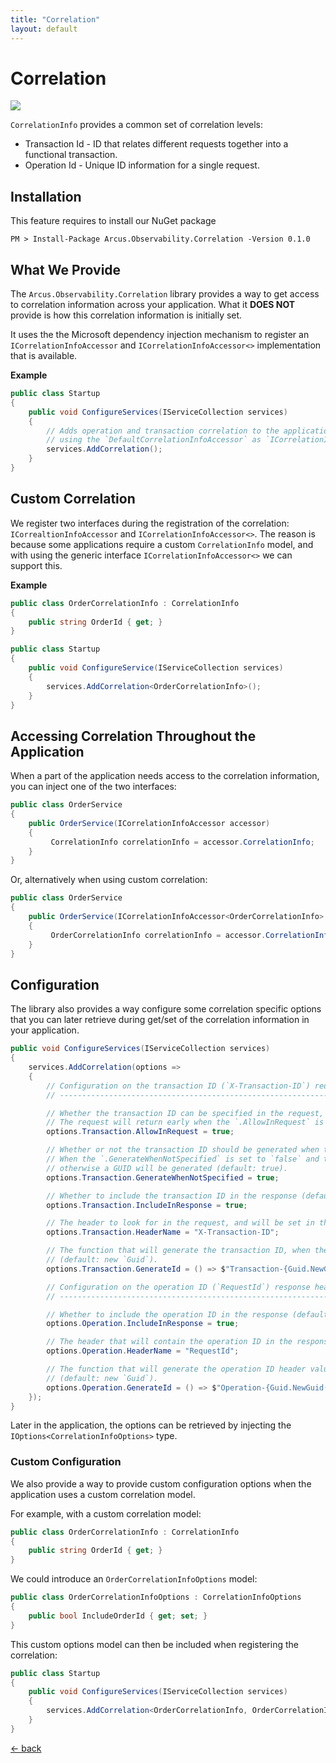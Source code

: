 ```yaml
---
title: "Correlation"
layout: default
---
```


# Correlation

![](https://img.shields.io/badge/Available%20starting-v0.1-green?link=https://github.com/arcus-azure/arcus.observability/releases/tag/v0.1.0)

`CorrelationInfo` provides a common set of correlation levels:

- Transaction Id - ID that relates different requests together into a functional transaction.
- Operation Id - Unique ID information for a single request.

## Installation

This feature requires to install our NuGet package

```shell
PM > Install-Package Arcus.Observability.Correlation -Version 0.1.0
```

## What We Provide

The `Arcus.Observability.Correlation` library provides a way to get access to correlation information across your application.
What it **DOES NOT** provide is how this correlation information is initially set.

It uses the the Microsoft dependency injection mechanism to register an `ICorrelationInfoAccessor` and `ICorrelationInfoAccessor<>` implementation that is available.

**Example**

```csharp
public class Startup
{
    public void ConfigureServices(IServiceCollection services)
    {
        // Adds operation and transaction correlation to the application,
        // using the `DefaultCorrelationInfoAccessor` as `ICorrelationInfoAccessor` that stores the `CorrelationInfo` model internally.
        services.AddCorrelation();
    }
}
```
## Custom Correlation

We register two interfaces during the registration of the correlation: `ICorrealtionInfoAccessor` and `ICorrelationInfoAccessor<>`.
The reason is because some applications require a custom `CorrelationInfo` model, and with using the generic interface `ICorrelationInfoAccessor<>` we can support this.

**Example**

```csharp
public class OrderCorrelationInfo : CorrelationInfo
{
    public string OrderId { get; }
}

public class Startup
{
    public void ConfigureService(IServiceCollection services)
    {
        services.AddCorrelation<OrderCorrelationInfo>();
	}
}
```

## Accessing Correlation Throughout the Application

When a part of the application needs access to the correlation information, you can inject one of the two interfaces:

```csharp
public class OrderService
{
    public OrderService(ICorrelationInfoAccessor accessor)
    {
         CorrelationInfo correlationInfo = accessor.CorrelationInfo;
	}
}
```

Or, alternatively when using custom correlation:

```csharp
public class OrderService
{
    public OrderService(ICorrelationInfoAccessor<OrderCorrelationInfo> accessor)
    {
         OrderCorrelationInfo correlationInfo = accessor.CorrelationInfo;
	}
}
```

## Configuration

The library also provides a way configure some correlation specific options that you can later retrieve during get/set of the correlation information in your application.

```csharp
public void ConfigureServices(IServiceCollection services)
{
    services.AddCorrelation(options =>
    {
        // Configuration on the transaction ID (`X-Transaction-ID`) request/response header.
        // ---------------------------------------------------------------------------------

        // Whether the transaction ID can be specified in the request, and will be used throughout the request handling.
        // The request will return early when the `.AllowInRequest` is set to `false` and the request does contain the header (default: true).
        options.Transaction.AllowInRequest = true;

        // Whether or not the transaction ID should be generated when there isn't any transaction ID found in the request.
        // When the `.GenerateWhenNotSpecified` is set to `false` and the request doesn't contain the header, no value will be available for the transaction ID; 
        // otherwise a GUID will be generated (default: true).
        options.Transaction.GenerateWhenNotSpecified = true;

        // Whether to include the transaction ID in the response (default: true).
        options.Transaction.IncludeInResponse = true;

        // The header to look for in the request, and will be set in the response (default: X-Transaction-ID).
        options.Transaction.HeaderName = "X-Transaction-ID";

        // The function that will generate the transaction ID, when the `.GenerateWhenNotSpecified` is set to `false` and the request doesn't contain the header.
        // (default: new `Guid`).
        options.Transaction.GenerateId = () => $"Transaction-{Guid.NewGuid()}";

        // Configuration on the operation ID (`RequestId`) response header.
        // ----------------------------------------------------------------

        // Whether to include the operation ID in the response (default: true).
        options.Operation.IncludeInResponse = true;

        // The header that will contain the operation ID in the response (default: RequestId).
        options.Operation.HeaderName = "RequestId";

        // The function that will generate the operation ID header value.
        // (default: new `Guid`).
        options.Operation.GenerateId = () => $"Operation-{Guid.NewGuid()}";
    });
}
```

Later in the application, the options can be retrieved by injecting the `IOptions<CorrelationInfoOptions>` type.

### Custom Configuration

We also provide a way to provide custom configuration options when the application uses a custom correlation model.

For example, with a custom correlation model:

```csharp
public class OrderCorrelationInfo : CorrelationInfo
{
    public string OrderId { get; }
}
```

We could introduce an `OrderCorrelationInfoOptions` model:

```csharp
public class OrderCorrelationInfoOptions : CorrelationInfoOptions
{
    public bool IncludeOrderId { get; set; }
}
```

This custom options model can then be included when registering the correlation:

```csharp
public class Startup
{
    public void ConfigureServices(IServiceCollection services)
    {
        services.AddCorrelation<OrderCorrelationInfo, OrderCorrelationInfoOptions>(options => options.IncludeOrderId = true);
    }
}
```

[&larr; back](/)
